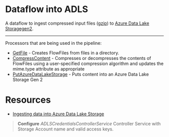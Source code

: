 # Dataflow into ADLS
A dataflow to ingest compressed input files ([gzip](https://en.wikipedia.org/wiki/Gzip)) to [Azure Data Lake Storagegen2](https://docs.microsoft.com/en-us/azure/storage/blobs/data-lake-storage-introduction).
<hr/>


Processors that are being used in the pipeline:
- [GetFile](https://nifi.apache.org/docs/nifi-docs/components/org.apache.nifi/nifi-standard-nar/1.5.0/org.apache.nifi.processors.standard.GetFile/index.html) - Creates FlowFiles from files in a directory.
- [CompressContent](https://nifi.apache.org/docs/nifi-docs/components/nifi-docs/components/org.apache.nifi/nifi-standard-nar/1.9.0/org.apache.nifi.processors.standard.CompressContent/index.html) - Compresses or decompresses the contents of FlowFiles using a user-specified compression algorithm and updates the mime.type attribute as appropriate
- [PutAzureDataLakeStorage](https://nifi.apache.org/docs/nifi-docs/components/org.apache.nifi/nifi-azure-nar/1.12.1/org.apache.nifi.processors.azure.storage.PutAzureDataLakeStorage/index.html) - Puts content into an Azure Data Lake Storage Gen 2

# <b>Resources</b>

- [Ingesting data into Azure Data Lake Storage](https://docs.cloudera.com/cdf-datahub/7.2.0/nifi-azure-ingest/topics/cdf-datahub-fm-adls-ingest-overview.html)

> **Configure** *ADLSCredentialsControllerService* Controller Service with Storage Account name and valid access keys.
